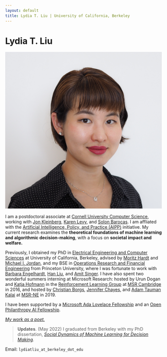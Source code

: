 ```yaml
---
layout: default
title: Lydia T. Liu | University of California, Berkeley
---
```

	
	
# Lydia T. Liu #

<img src="img/2021.jpg" alt="Photo" class="leftside_image" title="Hello!">

I am a postdoctoral associate at [Cornell University Computer Science](http://cis.cornell.edu/cornell-computing-information-science), working with [Jon Kleinberg](https://www.cs.cornell.edu/home/kleinber/), [Karen Levy](https://www.karen-levy.net), and [Solon Barocas](http://solon.barocas.org). I am affliated with the [Artificial Intelligence, Policy, and Practice (AIPP)](https://aipp.cis.cornell.edu) initiative. My current research examines the **theoretical foundations of machine learning and algorithmic decision-making**, with a focus on **societal impact and welfare.** <!-- Other interests include microeconomics and high-dimensional statistics.--> 

Previously, I obtained my PhD in [Electrical Engineering and Computer Sciences](https://eecs.berkeley.edu/) at University of California, Berkeley, advised by [Moritz Hardt](http://mrtz.org/) and [Michael I. Jordan](https://people.eecs.berkeley.edu/~jordan/), and my BSE in [Operations Research and Financial Engineering](https://orfe.princeton.edu/) from Princeton University, where I was fortunate to work with [Barbara Engelhardt](https://www.cs.princeton.edu/~bee/), [Han Liu](https://www.princeton.edu/~hanliu/), and [Amit Singer](https://web.math.princeton.edu/~amits/). I have also spent two wonderful summers interning at Microsoft Research: hosted by Urun Dogan and [Katja Hofmann](https://www.microsoft.com/en-us/research/people/kahofman/) in the [Reinforcement Learning Group](https://www.microsoft.com/en-us/research/group/reinforcement-learning-group/) at [MSR Cambridge](https://www.microsoft.com/en-us/research/lab/microsoft-research-cambridge/) in 2016, and hosted by [Christian Borgs](http://christianborgs.com/), [Jennifer Chayes](http://jenniferchayes.com/), and [Adam Tauman Kalai](https://www.microsoft.com/en-us/research/people/adum/) at [MSR-NE](https://www.microsoft.com/en-us/research/lab/microsoft-research-new-england/) in 2019.

I have been supported by a [Microsoft Ada Lovelace Fellowship](https://www.microsoft.com/en-us/research/academic-program/ada-lovelace-fellowship/) and an [Open Philanthropy AI Fellowship](https://www.openphilanthropy.org/focus/global-catastrophic-risks/potential-risks-advanced-artificial-intelligence/open-phil-ai-fellowship-2019-class).

<!-- [pictures](https://www.flickr.com/photos/158535173@N08/) --> 
[*My work as a poet.*](/writing)



> **Updates**. (May 2022) I graduated from Berkeley with my PhD dissertation, [_Social Dynamics of Machine Learning for Decision Making_](https://www2.eecs.berkeley.edu/Pubs/TechRpts/2022/EECS-2022-41.html).
<!--  (Oct 2021) [I attended MIT EECS Rising Stars 2021](https://risingstars21-eecs.mit.edu/liu-lydia-tingruo/)---[apply](https://risingstars21-eecs.mit.edu) for the fall 2022 workshop at UT Austin! We presented our [poster for _Strategic ranking_](/assets/strategic_ranking_poster.pdf) at the inaugural ACM conference on EAAMO. [_Bandit Learning in Decentralized Matching Markets_](https://jmlr.org/papers/v22/20-1429.html) is in vol. 22 of JMLR. See [EC workshop poster](/assets/decentralizedbandits_poster.pdf) and [FODSI talk](/assets/learning_markets.pdf).--> 


			
Email: `lydiatliu_at_berkeley_dot_edu`


